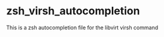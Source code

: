 zsh_virsh_autocompletion
========================

This is a zsh autocompletion file for the libvirt virsh command